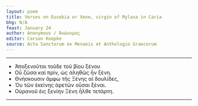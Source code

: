 ```yaml
---
layout: poem
title: Verses on Eusebia or Xene, virgin of Mylasa in Caria
bhg: N/A
feast: January 24
author: Anonymous / Ἀνώνυμος
editor: Carson Koepke
source: Acta Sanctorum ex Menaeis et Anthologio Graecorum
---
```


---

- Ἀποξενοῦται τοῦδε τοῦ βίου ξένου
- Οὗ ζῶσα καὶ πρὶν, ὡς ἀληθῶς ἦν ξένη.
- Θνήσκουσιν ἄμφω τῆς Ξένης αἱ δουλίδες,
- Ὀυ τῶν ἐκείνης ἀρετῶν οὖσαι ξέναι.
- Οὐρανοῦ ἐις ξενίην Ξένη ἦλθε τετάρτη.

---
